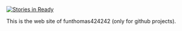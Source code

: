 [![Stories in Ready](https://badge.waffle.io/FunThomas424242/home.png?label=ready&title=Ready)](http://waffle.io/FunThomas424242/home)

This is the web site of funthomas424242 (only for github projects).

